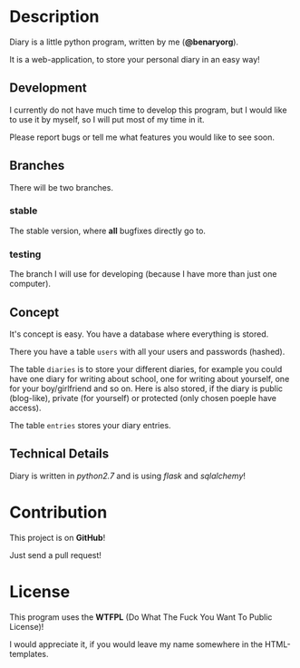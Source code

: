 # Description

Diary is a little python program, written by me (**@benaryorg**).

It is a web-application, to store your personal diary in an easy way!

## Development

I currently do not have much time to develop this program, but I would like to use it by myself, so I will put most of my time in it.


Please report bugs or tell me what features you would like to see soon.

## Branches

There will be two branches.

### stable

The stable version, where **all** bugfixes directly go to.

### testing

The branch I will use for developing (because I have more than just one computer).

## Concept

It's concept is easy. You have a database where everything is stored.

There you have a table `users` with all your users and passwords (hashed).

The table `diaries` is to store your different diaries,
for example you could have one diary for writing about school,
one for writing about yourself, one for your boy/girlfriend and so on.
Here is also stored, if the diary is public (blog-like), private (for yourself)
or protected (only chosen poeple have access).

The table `entries` stores your diary entries.

## Technical Details

Diary is written in _python2.7_ and is using _flask_ and _sqlalchemy_!

# Contribution

This project is on **GitHub**!


Just send a pull request!

# License

This program uses the **WTFPL** (Do What The Fuck You Want To Public License)!


I would appreciate it, if you would leave my name somewhere in the HTML-templates.
